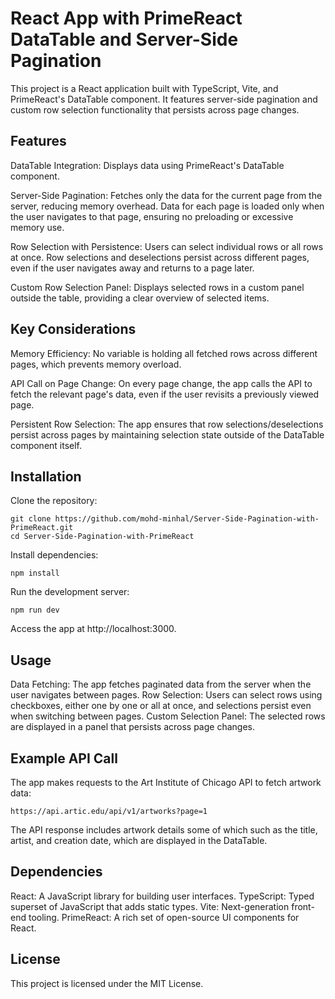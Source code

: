 # React App with PrimeReact DataTable and Server-Side Pagination
This project is a React application built with TypeScript, Vite, and PrimeReact's DataTable component. It features server-side pagination and custom row selection functionality that persists across page changes.

## Features
DataTable Integration: Displays data using PrimeReact's DataTable component.

Server-Side Pagination: Fetches only the data for the current page from the server, reducing memory overhead. 
Data for each page is loaded only when the user navigates to that page, ensuring no preloading or excessive memory use.

Row Selection with Persistence: Users can select individual rows or all rows at once.
Row selections and deselections persist across different pages, even if the user navigates away and returns to a page later.

Custom Row Selection Panel: Displays selected rows in a custom panel outside the table, providing a clear overview of selected items.

## Key Considerations

Memory Efficiency: No variable is holding all fetched rows across different pages, which prevents memory overload.

API Call on Page Change: On every page change, the app calls the API to fetch the relevant page's data, even if the user revisits a previously viewed page.

Persistent Row Selection: The app ensures that row selections/deselections persist across pages by maintaining selection state outside of the DataTable component itself.

## Installation
Clone the repository:
```
git clone https://github.com/mohd-minhal/Server-Side-Pagination-with-PrimeReact.git
cd Server-Side-Pagination-with-PrimeReact
```

Install dependencies:
```
npm install
```

Run the development server:
```
npm run dev
```
Access the app at http://localhost:3000.

## Usage
Data Fetching: The app fetches paginated data from the server when the user navigates between pages.
Row Selection: Users can select rows using checkboxes, either one by one or all at once, and selections persist even when switching between pages.
Custom Selection Panel: The selected rows are displayed in a panel that persists across page changes.

## Example API Call
The app makes requests to the Art Institute of Chicago API to fetch artwork data:

```
https://api.artic.edu/api/v1/artworks?page=1
```
The API response includes artwork details some of which such as the title, artist, and creation date, which are displayed in the DataTable.

## Dependencies
React: A JavaScript library for building user interfaces.
TypeScript: Typed superset of JavaScript that adds static types.
Vite: Next-generation front-end tooling.
PrimeReact: A rich set of open-source UI components for React.

## License
This project is licensed under the MIT License.
